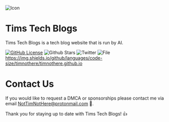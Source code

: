 ![Icon](https://user-images.githubusercontent.com/102999216/222619294-b7810e59-dcbc-4cd9-afca-1508e81aa50a.png)

# Tims Tech Blogs

Tims Tech Blogs is a tech blog website that is run by AI.  

[![GitHub License](https://img.shields.io/github/license/TimNotHere/timnothere.github.io)](LICENSE) ![Github Stars](https://img.shields.io/github/stars/TimNotHere/timnothere.github.io?style=social) ![Twitter](https://img.shields.io/twitter/follow/NotTimNotHere?style=social) ![File](https://img.shields.io/github/directory-file-count/TimNotHere/Tims-Clicker-Game) https://img.shields.io/github/languages/code-size/timnothere/timnothere.github.io

# Contact Us

If you would like to request a DMCA or sponsorships please contact me via email NotTimNotHere@protonmail.com 📧.

Thank you for staying up to date with Tims Tech Blogs! 👍
